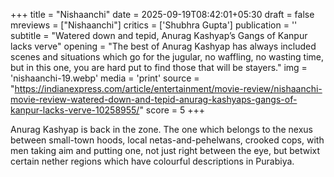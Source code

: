+++
title = "Nishaanchi"
date = 2025-09-19T08:42:01+05:30
draft = false
mreviews = ["Nishaanchi"]
critics = ['Shubhra Gupta']
publication = ''
subtitle = "Watered down and tepid, Anurag Kashyap’s Gangs of Kanpur lacks verve"
opening = "The best of Anurag Kashyap has always included scenes and situations which go for the jugular, no waffling, no wasting time, but in this one, you are hard put to find those that will be stayers."
img = 'nishaanchi-19.webp'
media = 'print'
source = "https://indianexpress.com/article/entertainment/movie-review/nishaanchi-movie-review-watered-down-and-tepid-anurag-kashyaps-gangs-of-kanpur-lacks-verve-10258955/"
score = 5
+++

Anurag Kashyap is back in the zone. The one which belongs to the nexus between small-town hoods, local netas-and-pehelwans, crooked cops, with men taking aim and putting one, not just right between the eye, but betwixt certain nether regions which have colourful descriptions in Purabiya.
